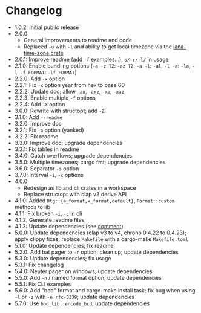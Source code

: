# Changelog

* 1.0.2: Initial public release
* 2.0.0
    * General improvements to readme and code
    * Replaced `-u` with `-l` and ability to get local timezone via the
      [iana-time-zone crate](https://crates.io/crates/iana-time-zone)
* 2.0.1: Improve readme (add `-f` examples...); `s/-r/-l/` in usage
* 2.1.0: Enable bundling options (`-a -z TZ`: `-az TZ`, `-a -l`: `-al`, `-l -a`: `-la`,
  `-l -f FORMAT`: `-lf FORMAT`)
* 2.2.0: Add `-x` option
* 2.2.1: Fix `-x` option year from hex to base 60
* 2.2.2: Update doc; allow `-ax`, `-axz`, `-xa`, `-xaz`
* 2.2.3: Enable multiple `-f` options
* 2.2.4: Add `-X` option
* 3.0.0: Rewrite with structopt; add `-Z`
* 3.1.0: Add `--readme`
* 3.2.0: Improve doc
* 3.2.1: Fix `-a` option (yanked)
* 3.2.2: Fix readme
* 3.3.0: Improve doc; upgrade dependencies
* 3.3.1: Fix tables in readme
* 3.4.0: Catch overflows; upgrade dependencies
* 3.5.0: Multiple timezones; cargo fmt; upgrade dependencies
* 3.6.0: Separator `-s` option
* 3.7.0: Interval `-i`, `-c` options
* 4.0.0
    * Redesign as lib and cli crates in a workspace
    * Replace structopt with clap v3 derive API
* 4.1.0: Added `Dtg::{a_format,x_format,default}`, `Format::custom` methods to lib
* 4.1.1: Fix broken `-i`, `-c` in cli
* 4.1.2: Generate readme files
* 4.1.3: Update dependencies (see
  [comment](https://github.com/chronotope/chrono/issues/602#issuecomment-1242149249))
* 5.0.0: Update dependencies (clap v3 to v4, chrono 0.4.22 to 0.4.23); apply clippy fixes; replace
  `Makefile` with a cargo-make `Makefile.toml`
* 5.1.0: Update dependencies; fix readme
* 5.2.0: Add bat pager to `-r` option; clean up; update dependencies
* 5.3.0: Update dependencies; fix usage
* 5.3.1: Fix changelog
* 5.4.0: Neuter pager on windows; update dependencies
* 5.5.0: Add `-n` / named format option; update dependencies
* 5.5.1: Fix CLI examples
* 5.6.0: Add "bcd" format and cargo-make install task; fix bug when using `-l` or `-z` with
  `-n rfc-3339`; update dependencies
* 5.7.0: Use `bbd_lib::encode_bcd`; update dependencies

